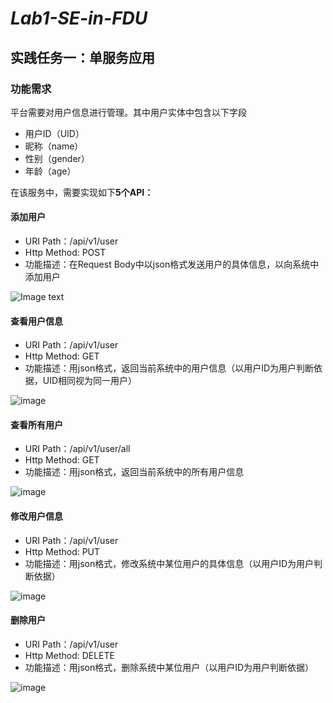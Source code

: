 *Lab1-SE-in-FDU*  
====

## **实践任务一：单服务应用**

### **功能需求**

平台需要对用户信息进行管理。其中用户实体中包含以下字段

- 用户ID（UID）
- 昵称（name）
- 性别（gender）
- 年龄（age）

在该服务中，需要实现如下**5个API：**

#### 添加用户

- URI Path：/api/v1/user
- Http Method: POST
- 功能描述：在Request Body中以json格式发送用户的具体信息，以向系统中添加用户

![Image text](https://github.com/WuXQAQ/Lab1-SE-in-FDU/tree/master/Resource/001.jpg)

#### 查看用户信息

- URI Path：/api/v1/user
- Http Method: GET
- 功能描述：用json格式，返回当前系统中的用户信息（以用户ID为用户判断依据，UID相同视为同一用户）

![image](https://github.com/WuXQAQ/Lab1-SE-in-FDU/tree/master/Resource/002.jpg)

#### 查看所有用户

- URI Path：/api/v1/user/all
- Http Method: GET
- 功能描述：用json格式，返回当前系统中的所有用户信息

![image](https://github.com/WuXQAQ/Lab1-SE-in-FDU/tree/master/Resource/003.jpg)

#### 修改用户信息

- URI Path：/api/v1/user
- Http Method: PUT
- 功能描述：用json格式，修改系统中某位用户的具体信息（以用户ID为用户判断依据）

![image](https://github.com/WuXQAQ/Lab1-SE-in-FDU/tree/master/Resource/004.jpg)

#### 删除用户

- URI Path：/api/v1/user
- Http Method: DELETE
- 功能描述：用json格式，删除系统中某位用户（以用户ID为用户判断依据）

![image](https://github.com/WuXQAQ/Lab1-SE-in-FDU/tree/master/Resource/005.jpg)

